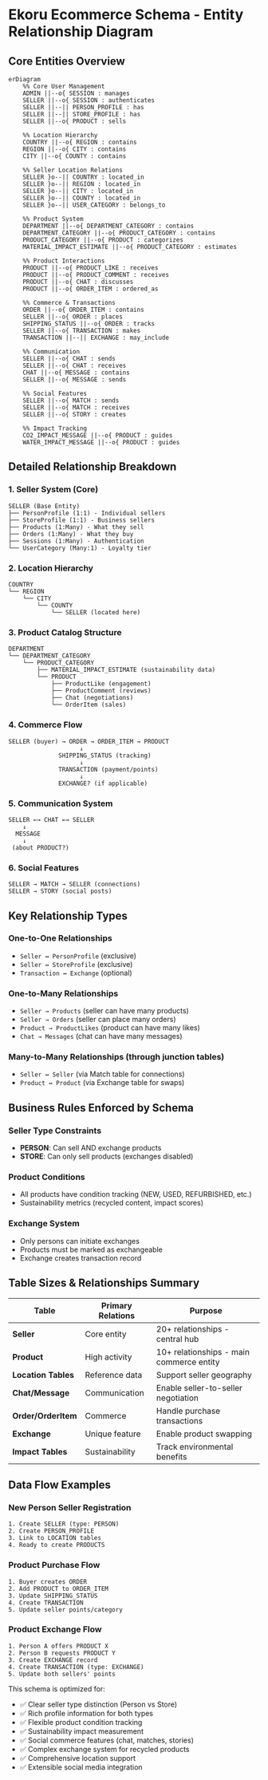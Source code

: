 # Ekoru Ecommerce Schema - Entity Relationship Diagram

## Core Entities Overview

```mermaid
erDiagram
    %% Core User Management
    ADMIN ||--o{ SESSION : manages
    SELLER ||--o{ SESSION : authenticates
    SELLER ||--|| PERSON_PROFILE : has
    SELLER ||--|| STORE_PROFILE : has
    SELLER ||--o{ PRODUCT : sells

    %% Location Hierarchy
    COUNTRY ||--o{ REGION : contains
    REGION ||--o{ CITY : contains
    CITY ||--o{ COUNTY : contains

    %% Seller Location Relations
    SELLER }o--|| COUNTRY : located_in
    SELLER }o--|| REGION : located_in
    SELLER }o--|| CITY : located_in
    SELLER }o--|| COUNTY : located_in
    SELLER }o--|| USER_CATEGORY : belongs_to

    %% Product System
    DEPARTMENT ||--o{ DEPARTMENT_CATEGORY : contains
    DEPARTMENT_CATEGORY ||--o{ PRODUCT_CATEGORY : contains
    PRODUCT_CATEGORY ||--o{ PRODUCT : categorizes
    MATERIAL_IMPACT_ESTIMATE ||--o{ PRODUCT_CATEGORY : estimates

    %% Product Interactions
    PRODUCT ||--o{ PRODUCT_LIKE : receives
    PRODUCT ||--o{ PRODUCT_COMMENT : receives
    PRODUCT ||--o{ CHAT : discusses
    PRODUCT ||--o{ ORDER_ITEM : ordered_as

    %% Commerce & Transactions
    ORDER ||--o{ ORDER_ITEM : contains
    SELLER ||--o{ ORDER : places
    SHIPPING_STATUS ||--o{ ORDER : tracks
    SELLER ||--o{ TRANSACTION : makes
    TRANSACTION ||--|| EXCHANGE : may_include

    %% Communication
    SELLER ||--o{ CHAT : sends
    SELLER ||--o{ CHAT : receives
    CHAT ||--o{ MESSAGE : contains
    SELLER ||--o{ MESSAGE : sends

    %% Social Features
    SELLER ||--o{ MATCH : sends
    SELLER ||--o{ MATCH : receives
    SELLER ||--o{ STORY : creates

    %% Impact Tracking
    CO2_IMPACT_MESSAGE ||--o{ PRODUCT : guides
    WATER_IMPACT_MESSAGE ||--o{ PRODUCT : guides
```

## Detailed Relationship Breakdown

### 1. **Seller System (Core)**

```
SELLER (Base Entity)
├── PersonProfile (1:1) - Individual sellers
├── StoreProfile (1:1) - Business sellers
├── Products (1:Many) - What they sell
├── Orders (1:Many) - What they buy
├── Sessions (1:Many) - Authentication
└── UserCategory (Many:1) - Loyalty tier
```

### 2. **Location Hierarchy**

```
COUNTRY
└── REGION
    └── CITY
        └── COUNTY
            └── SELLER (located here)
```

### 3. **Product Catalog Structure**

```
DEPARTMENT
└── DEPARTMENT_CATEGORY
    └── PRODUCT_CATEGORY
        ├── MATERIAL_IMPACT_ESTIMATE (sustainability data)
        └── PRODUCT
            ├── ProductLike (engagement)
            ├── ProductComment (reviews)
            ├── Chat (negotiations)
            └── OrderItem (sales)
```

### 4. **Commerce Flow**

```
SELLER (buyer) → ORDER → ORDER_ITEM → PRODUCT
                    ↓
              SHIPPING_STATUS (tracking)
                    ↓
              TRANSACTION (payment/points)
                    ↓
              EXCHANGE? (if applicable)
```

### 5. **Communication System**

```
SELLER ←→ CHAT ←→ SELLER
    ↓
  MESSAGE
    ↓
 (about PRODUCT?)
```

### 6. **Social Features**

```
SELLER → MATCH → SELLER (connections)
SELLER → STORY (social posts)
```

## Key Relationship Types

### **One-to-One Relationships**

- `Seller ↔ PersonProfile` (exclusive)
- `Seller ↔ StoreProfile` (exclusive)
- `Transaction ↔ Exchange` (optional)

### **One-to-Many Relationships**

- `Seller → Products` (seller can have many products)
- `Seller → Orders` (seller can place many orders)
- `Product → ProductLikes` (product can have many likes)
- `Chat → Messages` (chat can have many messages)

### **Many-to-Many Relationships** (through junction tables)

- `Seller ↔ Seller` (via Match table for connections)
- `Product ↔ Product` (via Exchange table for swaps)

## Business Rules Enforced by Schema

### **Seller Type Constraints**

- **PERSON**: Can sell AND exchange products
- **STORE**: Can only sell products (exchanges disabled)

### **Product Conditions**

- All products have condition tracking (NEW, USED, REFURBISHED, etc.)
- Sustainability metrics (recycled content, impact scores)

### **Exchange System**

- Only persons can initiate exchanges
- Products must be marked as exchangeable
- Exchange creates transaction record

## Table Sizes & Relationships Summary

| Table               | Primary Relations | Purpose                                  |
| ------------------- | ----------------- | ---------------------------------------- |
| **Seller**          | Core entity       | 20+ relationships - central hub          |
| **Product**         | High activity     | 10+ relationships - main commerce entity |
| **Location Tables** | Reference data    | Support seller geography                 |
| **Chat/Message**    | Communication     | Enable seller-to-seller negotiation      |
| **Order/OrderItem** | Commerce          | Handle purchase transactions             |
| **Exchange**        | Unique feature    | Enable product swapping                  |
| **Impact Tables**   | Sustainability    | Track environmental benefits             |

## Data Flow Examples

### **New Person Seller Registration**

```
1. Create SELLER (type: PERSON)
2. Create PERSON_PROFILE
3. Link to LOCATION tables
4. Ready to create PRODUCTS
```

### **Product Purchase Flow**

```
1. Buyer creates ORDER
2. Add PRODUCT to ORDER_ITEM
3. Update SHIPPING_STATUS
4. Create TRANSACTION
5. Update seller points/category
```

### **Product Exchange Flow**

```
1. Person A offers PRODUCT X
2. Person B requests PRODUCT Y
3. Create EXCHANGE record
4. Create TRANSACTION (type: EXCHANGE)
5. Update both sellers' points
```

This schema is optimized for:

- ✅ Clear seller type distinction (Person vs Store)
- ✅ Rich profile information for both types
- ✅ Flexible product condition tracking
- ✅ Sustainability impact measurement
- ✅ Social commerce features (chat, matches, stories)
- ✅ Complex exchange system for recycled products
- ✅ Comprehensive location support
- ✅ Extensible social media integration
